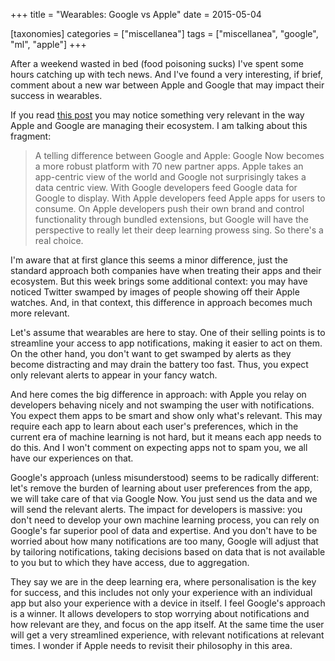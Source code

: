 +++
title = "Wearables: Google vs Apple"
date = 2015-05-04

[taxonomies]
categories = ["miscellanea"]
tags = ["miscellanea", "google", "ml", "apple"]
+++


After a weekend wasted in bed (food poisoning sucks) I've spent some hours catching up with tech news. And I've found a very interesting, if brief, comment about a new war between Apple and Google that may impact their success in wearables.

<!-- more -->

If you read [this post](http://highscalability.com/blog/2015/5/1/stuff-the-internet-says-on-scalability-for-may-1st-2015.html) you may notice something very relevant in the way Apple and Google are managing their ecosystem. I am talking about this fragment:

> A telling difference between Google and Apple: Google Now becomes a more robust platform with 70 new partner apps. Apple takes an app-centric view of the world and Google not  surprisingly takes a data centric view. With Google developers feed Google data for Google to display. With Apple developers feed Apple apps for users to consume. On Apple developers push their own brand and control functionality through bundled extensions, but Google will have the perspective to really let their deep learning prowess sing. So there's a real choice.

I'm aware that at first glance this seems a minor difference, just the standard approach both companies have when treating their apps and their ecosystem. But this week brings some additional context: you may have noticed Twitter swamped by images of people showing off their Apple watches. And, in that context, this difference in approach becomes much more relevant.

Let's assume that wearables are here to stay. One of their selling points is to streamline your access to app notifications, making it easier to act on them. On the other hand, you don't want to get swamped by alerts as they become distracting and may drain the battery too fast. Thus, you expect only relevant alerts to appear in your fancy watch.

And here comes the big difference in approach: with Apple you relay on developers behaving nicely and not swamping the user with notifications. You expect them apps to be smart and show only what's relevant. This may require each app to learn about each user's preferences, which in the current era of machine learning is not hard, but it means each app needs to do this. And I won't comment on expecting apps not to spam you, we all have our experiences on that.

Google's approach (unless misunderstood) seems to be radically different: let's remove the burden of learning about user preferences from the app, we will take care of that via Google Now. You just send us the data and we will send the relevant alerts. The impact for developers is massive: you don't need to develop your own machine learning process, you can rely on Google's far superior pool of data and expertise. And you don't have to be worried about how many notifications are too many, Google will adjust that by tailoring notifications, taking decisions based on data that is not available to you but to which they have access, due to aggregation.

They say we are in the deep learning era, where personalisation is the key for success, and this includes not only your experience with an individual app but also your experience with a device in itself. I feel Google's approach is a winner. It allows developers to stop worrying about notifications and how relevant are they, and focus on the app itself. At the same time the user will get a very streamlined experience, with relevant notifications at relevant times. I wonder if Apple needs to revisit their philosophy in this area.
